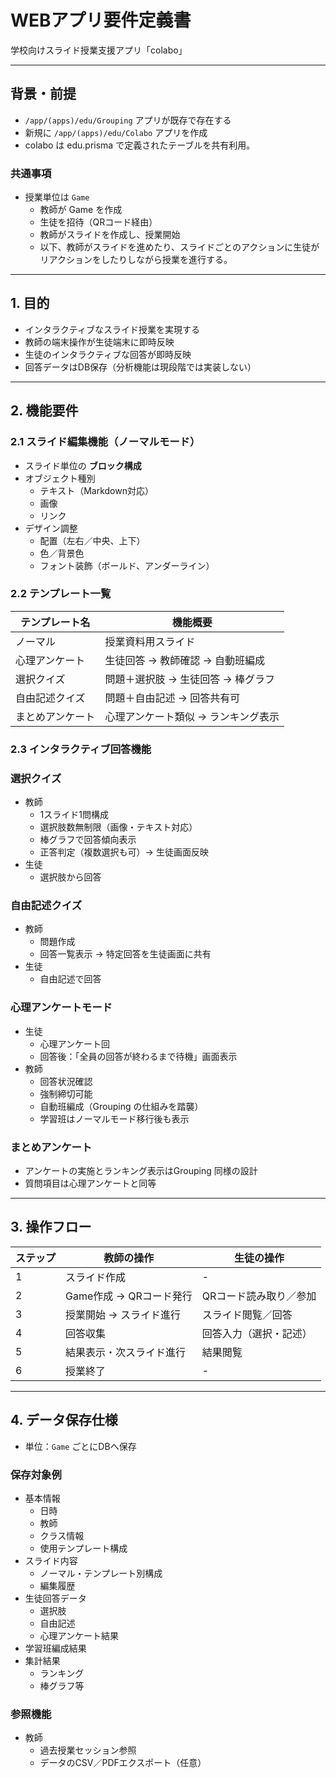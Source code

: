 # WEBアプリ要件定義書

学校向けスライド授業支援アプリ「colabo」

---

## 背景・前提

- `/app/(apps)/edu/Grouping` アプリが既存で存在する
- 新規に `/app/(apps)/edu/Colabo` アプリを作成
- colabo は edu.prisma で定義されたテーブルを共有利用。

### 共通事項

- 授業単位は `Game`
  - 教師が Game を作成
  - 生徒を招待（QRコード経由）
  - 教師がスライドを作成し、授業開始
  - 以下、教師がスライドを進めたり、スライドごとのアクションに生徒がリアクションをしたりしながら授業を進行する。

---

## 1. 目的

- インタラクティブなスライド授業を実現する
- 教師の端末操作が生徒端末に即時反映
- 生徒のインタラクティブな回答が即時反映
- 回答データはDB保存（分析機能は現段階では実装しない）

---

## 2. 機能要件

### 2.1 スライド編集機能（ノーマルモード）

- スライド単位の **ブロック構成**
- オブジェクト種別
  - テキスト（Markdown対応）
  - 画像
  - リンク
- デザイン調整
  - 配置（左右／中央、上下）
  - 色／背景色
  - フォント装飾（ボールド、アンダーライン）

### 2.2 テンプレート一覧

| テンプレート名   | 機能概要                            |
| ---------------- | ----------------------------------- |
| ノーマル         | 授業資料用スライド                  |
| 心理アンケート   | 生徒回答 → 教師確認 → 自動班編成    |
| 選択クイズ       | 問題＋選択肢 → 生徒回答 → 棒グラフ  |
| 自由記述クイズ   | 問題＋自由記述 → 回答共有可         |
| まとめアンケート | 心理アンケート類似 → ランキング表示 |

### 2.3 インタラクティブ回答機能

###

### 選択クイズ

- 教師
  - 1スライド1問構成
  - 選択肢数無制限（画像・テキスト対応）
  - 棒グラフで回答傾向表示
  - 正答判定（複数選択も可）→ 生徒画面反映
- 生徒
  - 選択肢から回答

### 自由記述クイズ

- 教師
  - 問題作成
  - 回答一覧表示 → 特定回答を生徒画面に共有
- 生徒
  - 自由記述で回答

### 心理アンケートモード

- 生徒
  - 心理アンケート回
  - 回答後：「全員の回答が終わるまで待機」画面表示
- 教師
  - 回答状況確認
  - 強制締切可能
  - 自動班編成（Grouping の仕組みを踏襲）
  - 学習班はノーマルモード移行後も表示

### まとめアンケート

- アンケートの実施とランキング表示はGrouping 同様の設計
- 質問項目は心理アンケートと同等

---

## 3. 操作フロー

| ステップ | 教師の操作               | 生徒の操作             |
| -------- | ------------------------ | ---------------------- |
| 1        | スライド作成             | -                      |
| 2        | Game作成 → QRコード発行  | QRコード読み取り／参加 |
| 3        | 授業開始 → スライド進行  | スライド閲覧／回答     |
| 4        | 回答収集                 | 回答入力（選択・記述） |
| 5        | 結果表示・次スライド進行 | 結果閲覧               |
| 6        | 授業終了                 | -                      |

---

## 4. データ保存仕様

- 単位：`Game` ごとにDBへ保存

### 保存対象例

- 基本情報
  - 日時
  - 教師
  - クラス情報
  - 使用テンプレート構成
- スライド内容
  - ノーマル・テンプレート別構成
  - 編集履歴
- 生徒回答データ
  - 選択肢
  - 自由記述
  - 心理アンケート結果
- 学習班編成結果
- 集計結果
  - ランキング
  - 棒グラフ等

### 参照機能

- 教師
  - 過去授業セッション参照
  - データのCSV／PDFエクスポート（任意）
